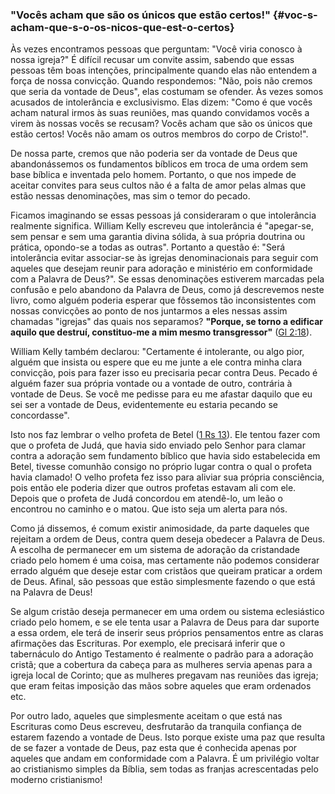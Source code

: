 ### &quot;Vocês acham que são os únicos que estão certos!&quot; {#voc-s-acham-que-s-o-os-nicos-que-est-o-certos}

Às vezes encontramos pessoas que perguntam: &quot;Você viria conosco à nossa igreja?&quot; É difícil recusar um convite assim, sabendo que essas pessoas têm boas intenções, principalmente quando elas não entendem a força de nossa convicção. Quando respondemos: &quot;Não, pois não cremos que seria da vontade de Deus&quot;, elas costumam se ofender. Às vezes somos acusados de intolerância e exclusivismo. Elas dizem: &quot;Como é que vocês acham natural irmos às suas reuniões, mas quando convidamos vocês a virem às nossas vocês se recusam? Vocês acham que são os únicos que estão certos! Vocês não amam os outros membros do corpo de Cristo!&quot;.

De nossa parte, cremos que não poderia ser da vontade de Deus que abandonássemos os fundamentos bíblicos em troca de uma ordem sem base bíblica e inventada pelo homem. Portanto, o que nos impede de aceitar convites para seus cultos não é a falta de amor pelas almas que estão nessas denominações, mas sim o temor do pecado.

Ficamos imaginando se essas pessoas já consideraram o que intolerância realmente significa. William Kelly escreveu que intolerância é &quot;apegar-se, sem pensar e sem uma garantia divina sólida, à sua própria doutrina ou prática, opondo-se a todas as outras&quot;. Portanto a questão é: &quot;Será intolerância evitar associar-se às igrejas denominacionais para seguir com aqueles que desejam reunir para adoração e ministério em conformidade com a Palavra de Deus?&quot;. Se essas denominações estiverem marcadas pela confusão e pelo abandono da Palavra de Deus, como já descrevemos neste livro, como alguém poderia esperar que fôssemos tão inconsistentes com nossas convicções ao ponto de nos juntarmos a eles nessas assim chamadas &quot;igrejas&quot; das quais nos separamos? **&quot;Porque, se torno a edificar aquilo que destruí, constituo-me a mim mesmo transgressor&quot;** ([Gl 2:18](http://bibliaonline.com.br/acf/gl/2/18)).

William Kelly também declarou: &quot;Certamente é intolerante, ou algo pior, alguém que insista ou espere que eu me junte a ele contra minha clara convicção, pois para fazer isso eu precisaria pecar contra Deus. Pecado é alguém fazer sua própria vontade ou a vontade de outro, contrária à vontade de Deus. Se você me pedisse para eu me afastar daquilo que eu sei ser a vontade de Deus, evidentemente eu estaria pecando se concordasse&quot;.

Isto nos faz lembrar o velho profeta de Betel ([1 Rs 13](http://bibliaonline.com.br/acf/1rs/13)). Ele tentou fazer com que o profeta de Judá, que havia sido enviado pelo Senhor para clamar contra a adoração sem fundamento bíblico que havia sido estabelecida em Betel, tivesse comunhão consigo no próprio lugar contra o qual o profeta havia clamado! O velho profeta fez isso para aliviar sua própria consciência, pois então ele poderia dizer que outros profetas estavam ali com ele. Depois que o profeta de Judá concordou em atendê-lo, um leão o encontrou no caminho e o matou. Que isto seja um alerta para nós.

Como já dissemos, é comum existir animosidade, da parte daqueles que rejeitam a ordem de Deus, contra quem deseja obedecer a Palavra de Deus. A escolha de permanecer em um sistema de adoração da cristandade criado pelo homem é uma coisa, mas certamente não podemos considerar errado alguém que deseje estar com cristãos que queiram praticar a ordem de Deus. Afinal, são pessoas que estão simplesmente fazendo o que está na Palavra de Deus!

Se algum cristão deseja permanecer em uma ordem ou sistema eclesiástico criado pelo homem, e se ele tenta usar a Palavra de Deus para dar suporte a essa ordem, ele terá de inserir seus próprios pensamentos entre as claras afirmações das Escrituras. Por exemplo, ele precisará inferir que o tabernáculo do Antigo Testamento é realmente o padrão para a adoração cristã; que a cobertura da cabeça para as mulheres servia apenas para a igreja local de Corinto; que as mulheres pregavam nas reuniões das igreja; que eram feitas imposição das mãos sobre aqueles que eram ordenados etc.

Por outro lado, aqueles que simplesmente aceitam o que está nas Escrituras como Deus escreveu, desfrutarão da tranquila confiança de estarem fazendo a vontade de Deus. Isto porque existe uma paz que resulta de se fazer a vontade de Deus, paz esta que é conhecida apenas por aqueles que andam em conformidade com a Palavra. É um privilégio voltar ao cristianismo simples da Bíblia, sem todas as franjas acrescentadas pelo moderno cristianismo!